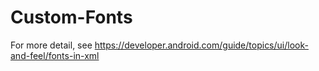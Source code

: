 # Custom-Fonts

For more detail, see
https://developer.android.com/guide/topics/ui/look-and-feel/fonts-in-xml
